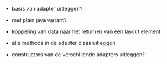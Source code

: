 - basis van adapter uitleggen?
- met plain java variant?
- koppeling van data naar het returnen van een layout element

- alle methods in de adapter class uitleggen
- constructors van de verschillende adapters uitleggen? 
